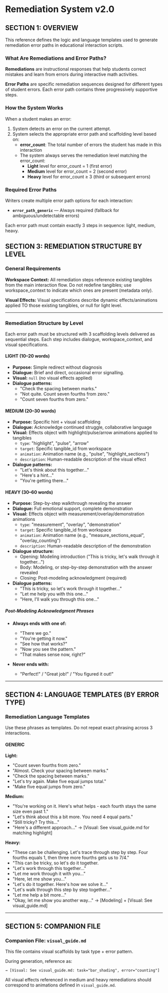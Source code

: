 # Remediation System v2.0

## SECTION 1: OVERVIEW

This reference defines the logic and language templates used to generate remediation error paths in educational interaction scripts.

### What Are Remediations and Error Paths?

**Remediations** are instructional responses that help students correct mistakes and learn from errors during interactive math activities.

**Error Paths** are specific remediation sequences designed for different types of student errors. Each error path contains three progressively supportive steps.

### How the System Works

When a student makes an error:
1. System detects an error on the current attempt.
2. System selects the appropriate error path and scaffolding level based on:
   - **error_count**: The total number of errors the student has made in this interaction
   - The system always serves the remediation level matching the error_count:
     - **Light** level for error_count = 1 (first error)
     - **Medium** level for error_count = 2 (second error)
     - **Heavy** level for error_count ≥ 3 (third or subsequent errors)

### Required Error Paths

Writers create multiple error path options for each interaction:
- **`error_path_generic`** — Always required (fallback for ambiguous/undetectable errors)

Each error path must contain exactly 3 steps in sequence: light, medium, heavy.

## SECTION 3: REMEDIATION STRUCTURE BY LEVEL

### General Requirements

**Workspace Context:** All remediation steps reference existing tangibles from the main interaction flow. Do not redefine tangibles; use workspace_context to indicate which ones are present (metadata only).

**Visual Effects:** Visual specifications describe dynamic effects/animations applied TO those existing tangibles, or null for light level.

---

### Remediation Structure by Level

Each error path must be structured with 3 scaffolding levels delivered as sequential steps. Each step includes dialogue, workspace_context, and visual specifications.

#### LIGHT (10–20 words)
- **Purpose:** Simple redirect without diagnosis
- **Dialogue:** Brief and direct, occasional error signalling.
- **Visual:** `null` (no visual effects applied)
- **Dialogue patterns:**
  - "Check the spacing between marks."
  - "Not quite. Count seven fourths from zero."
  - "Count seven fourths from zero."

#### MEDIUM (20–30 words)
- **Purpose:** Specific hint + visual scaffolding
- **Dialogue:** Acknowledge continued struggle, collaborative language
- **Visual:** Effects object with highlight/pulse/arrow animations applied to tangibles
  - `type`: "highlight", "pulse", "arrow"
  - `target`: Specific tangible_id from workspace
  - `animation`: Animation name (e.g., "pulse", "highlight_sections")
  - `description`: Human-readable description of the visual effect
- **Dialogue patterns:**
  - "Let's think about this together..."
  - "Here's a hint..."
  - "You're getting there..."

#### HEAVY (30–60 words)
- **Purpose:** Step-by-step walkthrough revealing the answer
- **Dialogue:** Full emotional support, complete demonstration
- **Visual:** Effects object with measurement/overlay/demonstration animations
  - `type`: "measurement", "overlay", "demonstration"
  - `target`: Specific tangible_id from workspace
  - `animation`: Animation name (e.g., "measure_sections_equal", "overlay_counting")
  - `description`: Human-readable description of the demonstration
- **Dialogue structure:**
  - Opening: Modeling introduction ("This is tricky, let's walk through it together...")
  - Body: Modeling, or step-by-step demonstration with the answer revealed
  - Closing: Post-modeling acknowledgment (required)
- **Dialogue patterns:**
  - "This is tricky, so let's work through it together..."
  - "Let me help you with this one..."
  - "Here, I'll walk you through this one..."

##### Post-Modeling Acknowledgment Phrases

- **Always ends with one of:**
  - "There we go."
  - "You're getting it now."
  - "See how that works?"
  - "Now you see the pattern."
  - "That makes sense now, right?"

- **Never ends with:**
  - "Perfect!" / "Great job!" / "You figured it out!"

---

## SECTION 4: LANGUAGE TEMPLATES (BY ERROR TYPE)

### Remediation Language Templates

Use these phrases as templates. Do not repeat exact phrasing across 3 interactions.

#### GENERIC

**Light:**
- "Count seven fourths from zero."
- "Almost. Check your spacing between marks."
- "Check the spacing between marks."
- "Let's try again. Make five equal jumps total."
- "Make five equal jumps from zero."

**Medium:**
- "You're working on it. Here's what helps - each fourth stays the same size even past 1."
- "Let's think about this a bit more. You need 4 equal parts." 
- "Still tricky? Try this..."
- "Here's a different approach..." 
  → [Visual: See visual_guide.md for matching highlight]

**Heavy:**
- "These can be challenging. Let's trace through step by step. Four fourths equals 1, then three more fourths gets us to 7/4."
- "This can be tricky, so let's do it together.
- "Let's work through this together..."
- "Let me work through it with you..."
- "Here, let me show you..."
- "Let's do it together. Here's how we solve it..." 
- "Let's walk through this step by step together..." 
- "Let me help a bit more..." 
- "Okay, let me show you another way..." 
  → [Modeling] + [Visual: See visual_guide.md]

---

## SECTION 5: COMPANION FILE

### Companion File: `visual_guide.md`

This file contains visual scaffolds by task type + error pattern.

During generation, reference as:
```
→ [Visual: See visual_guide.md: task="bar_shading", error="counting"]
```

All visual effects referenced in medium and heavy remediations should correspond to animations defined in `visual_guide.md`.



